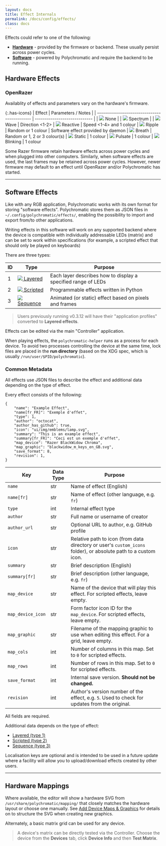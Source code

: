 ```yaml
---
layout: docs
title: Effect Internals
permalink: /docs/config/effects/
class: docs
---
```


Effects could refer to one of the following:

* **[Hardware](#hardware-effects)** - provided by the firmware or backend. These usually persist across power cycles.
* **[Software](#software-effects)** - powered by Polychromatic and require the backend to be running.

## Hardware Effects

### OpenRazer

Availablity of effects and parameters vary on the hardware's firmware.

{:.has-icons}
| Effect                                        | Parameters / Notes            |
| --------------------------------------------- | ----------------------------- |
| ![](/assets/img/docs/effects/none.svg) None   |
| ![](/assets/img/docs/effects/spectrum.svg) Spectrum |
| ![](/assets/img/docs/effects/wave.svg) Wave | Direction <1-2>
| ![](/assets/img/docs/effects/reactive.svg) Reactive | Speed <1-4> and 1 colour
| ![](/assets/img/docs/effects/ripple.svg) Ripple | Random or 1 colour | Software effect provided by daemon
| ![](/assets/img/docs/effects/breath.svg) Breath | Random or 1, 2 or 3 colour(s)
| ![](/assets/img/docs/effects/static.svg) Static | 1 colour
| ![](/assets/img/docs/effects/pulsate.svg) Pulsate | 1 colour
| ![](/assets/img/docs/effects/blinking.svg) Blinking | 1 colour

Some Razer firmware retain hardware effects across power cycles and when plugged into
other computers. Similarly, when software effects are used, the last frames may
be retained across power cycles. However, newer firmware may default to an effect
until OpenRazer and/or Polychromatic has started.


---

## Software Effects

Like with any RGB application, Polychromatic works with its own format for
storing "software effects". Polychromatic stores them as JSON files in
`~/.config/polychromatic/effects/`, enabling the possibility to import
and export from/to other applications.

Writing effects in this software will work on any supported backend where the
device is compatible with individually addressable LEDs (matrix) and can be
set to work within specifications (for example, a scripted effect that
should only be played on keyboards)

There are three types:

| ID | Type                                                      | Purpose                   |
| -- | --------------------------------------------------------- | ------------------------- |
| 1  | [![](/assets/fa/effect-layered.svg) Layered](layered/)    | Each layer describes how to display a specified range of LEDs
| 2  | [![](/assets/fa/effect-scripted.svg) Scripted](scripted/) | Programmable effects written in Python
| 3  | [![](/assets/fa/effect-sequence.svg) Sequence](sequence/) | Animated (or static) effect based on pixels and frames


> Users previously running v0.3.12 will have their "application profiles"
> converted to **Layered effects**.

Effects can be edited via the main "Controller" application.

When playing effects, the `polychromatic-helper` runs as a process for each device.
To avoid two processes controlling the device at the same time,
lock files are placed in the **run directory** (based on the XDG spec, which is
usually `/run/user/$PID/polychromatic`).


### Common Metadata

All effects use JSON files to describe the effect and additional data depending
on the type of effect.

Every effect consists of the following:

```
{
    "name": "Example Effect",
    "name[fr_FR]": "Exemple d'effet",
    "type": 1,
    "author": "octocat",
    "author_has_github": true,
    "icon": "ui/img/emblems/lamp.svg",
    "summary": "This is an example effect",
    "summary[fr_FR]": "Ceci est un exemple d'effet",
    "map_device": "Razer BlackWidow Chroma",
    "map_graphic": "blackwidow_m_keys_en_GB.svg",
    "save_format": 8,
    "revision": 1,
}
```

| Key           | Data Type | Purpose                                       |
| ------------- | --------- | --------------------------------------------- |
| `name`        | str       | Name of effect (English)
| `name[fr]`    | str       | Name of effect (other language, e.g. `fr`)
| `type`        | int       | Internal effect type
| `author`      | str       | Full name or username of creator
| `author_url`  | str       | Optional URL to author, e.g. GitHub profile
| `icon`        | str       | Relative path to icon (from data directory or user's `custom_icons` folder), or absolute path to a custom icon.
| `summary`     | str       | Brief description (English)
| `summary[fr]` | str       | Brief description (other language, e.g. `fr`)
| `map_device`  | str       | Name of the device that will play this effect. For scripted effects, leave empty.
| `map_device_icon`  | str  | Form factor icon ID for the `map_device`. For scripted effects, leave empty.
| `map_graphic` | str       | Filename of the mapping graphic to use when editing this effect. For a grid, leave empty.
| `map_cols`    | int       | Number of columns in this map. Set to `0` for scripted effects.
| `map_rows`    | int       | Number of rows in this map. Set to `0` for scripted effects.
| `save_format` | int       | Internal save version. **Should not be changed.**
| `revision`    | int       | Author's version number of the effect, e.g. `5`. Used to check for updates from the original.

All fields are required.

Additional data depends on the type of effect:

* [Layered (type 1)](layered/#additional-metadata)
* [Scripted (type 2)](scripted/#additional-metadata)
* [Sequence (type 3)](sequence/#additional-metadata)

Localisation keys are optional and is intended to be used in a future update
where a facility will allow you to upload/download effects created by other users.

---

## Hardware Mappings

Where available, the editor will show a hardware SVG from
`/usr/share/polychromatic/mapping/` that closely matches the hardware
layout or choose one manually. See [Add Device Maps & Graphics](/docs/devicemaps/)
for details on to structure the SVG when creating new graphics.

Alternately, a basic matrix grid can be used for any device.

> A device's matrix can be directly tested via the Controller. Choose the device
from the **Devices** tab, click **Device Info** and then **Test Matrix**.
